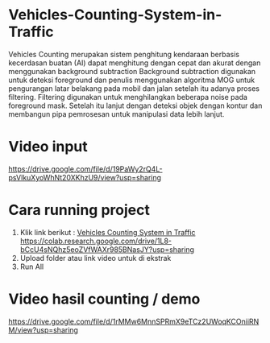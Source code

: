 # Vehicles-Counting-System-in-Traffic
Vehicles Counting merupakan sistem penghitung kendaraan berbasis kecerdasan buatan (AI) dapat menghitung dengan cepat dan akurat dengan menggunakan background subtraction Background subtraction digunakan untuk deteksi foreground dan penulis menggunakan algoritma MOG untuk pengurangan latar belakang pada mobil dan jalan setelah itu adanya proses filtering. Filtering digunakan untuk menghilangkan beberapa noise pada foreground mask. Setelah itu lanjut dengan deteksi objek dengan kontur dan membangun pipa pemrosesan untuk manipulasi data lebih lanjut.

# Video input
https://drive.google.com/file/d/19PaWy2rQ4L-psVlkuXyoWhNt20XKhzU9/view?usp=sharing

# Cara running project
1. Klik link berikut : <a href="https://colab.research.google.com/drive/1L8-bCcU4sNQhz5eoZVfWAXr985BNasJY?usp=sharing">Vehicles Counting System in Traffic</a>
https://colab.research.google.com/drive/1L8-bCcU4sNQhz5eoZVfWAXr985BNasJY?usp=sharing
2. Upload folder atau link video untuk di ekstrak
3. Run All

# Video hasil counting / demo
https://drive.google.com/file/d/1rMMw6MnnSPRmX9eTCz2UWoqKCOniiRNM/view?usp=sharing
